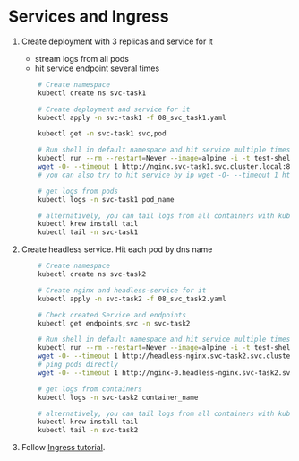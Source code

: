 # Services and Ingress

1. Create deployment with 3 replicas and service for it
    - stream logs from all pods
    - hit service endpoint several times

    ```sh
        # Create namespace
        kubectl create ns svc-task1

        # Create deployment and service for it
        kubectl apply -n svc-task1 -f 08_svc_task1.yaml

        kubectl get -n svc-task1 svc,pod

        # Run shell in default namespace and hit service multiple times
        kubectl run --rm --restart=Never --image=alpine -i -t test-shell -- ash
        wget -O- --timeout 1 http://nginx.svc-task1.svc.cluster.local:80
        # you can also try to hit service by ip wget -O- --timeout 1 http://{IP_ADDRESS}:80

        # get logs from pods
        kubectl logs -n svc-task1 pod_name

        # alternatively, you can tail logs from all containers with kubectl plugin, for example:
        kubectl krew install tail
        kubectl tail -n svc-task1
    ```

2. Create headless service. Hit each pod by dns name

    ```sh
        # Create namespace
        kubectl create ns svc-task2

        # Create nginx and headless-service for it
        kubectl apply -n svc-task2 -f 08_svc_task2.yaml

        # Check created Service and endpoints
        kubectl get endpoints,svc -n svc-task2

        # Run shell in default namespace and hit service multiple times
        kubectl run --rm --restart=Never --image=alpine -i -t test-shell -- ash
        wget -O- --timeout 1 http://headless-nginx.svc-task2.svc.cluster.local:80
        # ping pods directly
        wget -O- --timeout 1 http://nginx-0.headless-nginx.svc-task2.svc.cluster.local:80

        # get logs from containers
        kubectl logs -n svc-task2 container_name

        # alternatively, you can tail logs from all containers with kubectl plugin, for example:
        kubectl krew install tail
        kubectl tail -n svc-task2
    ```

3. Follow [Ingress tutorial](https://kubernetes.io/docs/tasks/access-application-cluster/ingress-minikube/).

